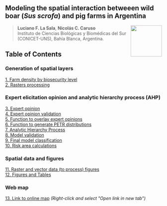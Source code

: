 ## Modeling the spatial interaction betweeen wild boar (*Sus scrofa*) and pig farms in Argentina

<img src="https://user-images.githubusercontent.com/20196847/82152923-d78ba600-983a-11ea-9bfc-2a9115a029f5.jpg" height="100" width="100" img align="right">

>**Luciano F. La Sala**, **Nicolás C. Caruso**  
Instituto de Ciencias Biológicas y Biomédicas del Sur (CONICET-UNS), Bahía Blanca, Argentina.

Table of Contents
----------

### Generation of spatial layers

[1. Farm density by biosecurity level](./Scripts/Farms_density_by_BS.R)  
[2. Rasters processing](./Scripts/Rasters_processing.R)

### Expert elicitation opinion and analytic hierarchy process (AHP)

[3. Expert opinion](./Scripts/Expert_opinion.R)  
[4. Expert opinion validation](./Scripts/Expert_opinion_CIs.R)  
[5. Function to overlay expert opinions](./Scripts/Overlays.R)  
[6. Function to generate PETR distributions](./Scripts/PertDistr.R)  
[7. Analytic Hierarchy Process](./Scripts/Expert_opinion.R)  
[8. Model validation](./Scripts/Validation_final.R)  
[9. Final model classification](./Scripts/Discreticize_models.R)  
[10. Risk area calculations](./Scripts/Area_calculations.md)

### Spatial data and figures
[11. Raster and vector data (to process) figures](https://github.com/lucianolasala/wild_boar_pigs_interaction/tree/main/Data)  
[12. Figures and Tables](https://github.com/lucianolasala/wild_boar_pigs_interaction/tree/main/Figures_Tables)    
### Web map
[13. Link to online map](https://giecon.shinyapps.io/wild_boar_pigs_interaction/) *(Right-click and select "Open link in new tab")*

